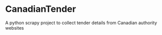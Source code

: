 # CanadianTender
A python scrapy project to collect tender details from Canadian authority websites
